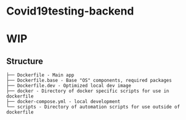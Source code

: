 # Covid19testing-backend

# WIP



## Structure
```text
├── Dockerfile - Main app
├── Dockerfile.base - Base "OS" components, required packages
├── Dockerfile.dev - Optimized local dev image
├── docker - Directory of docker specific scripts for use in dockerfile
├── docker-compose.yml - local development
└── scripts - Directory of automation scripts for use outside of dockerfile
```